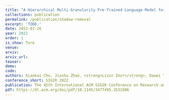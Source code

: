```yaml
---    
title: "A Hierarchical Multi-Granularity Pre-Trained Language Model for Web Search"
collections: publication
permalink: /publication/shadow-removal
excerpt: 'TODO.'
date: 2022-01-26
year: 2022
order: 1
is_show: Ture
venue: 
arxiv: 
arxiv_url: 
teaser: 
demo: 
code: 
authors: Xiaokai Chu, Jiashu Zhao, <strong>Lixin Zou*</strong>, Dawei Yin
conference_short: SIGIR 2022
publication: The 45th International ACM SIGIR Conference on Research and Development in Information Retrieval.<strong>(CCF-A)</strong>
pdf: https://dl.acm.org/doi/pdf/10.1145/3477495.3531986
---
```


